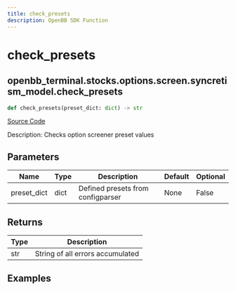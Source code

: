 ```yaml
---
title: check_presets
description: OpenBB SDK Function
---
```


# check_presets

## openbb_terminal.stocks.options.screen.syncretism_model.check_presets

```python title='openbb_terminal/stocks/options/screen/syncretism_model.py'
def check_presets(preset_dict: dict) -> str
```
[Source Code](https://github.com/OpenBB-finance/OpenBBTerminal/tree/main/openbb_terminal/stocks/options/screen/syncretism_model.py#L251)

Description: Checks option screener preset values

## Parameters

| Name | Type | Description | Default | Optional |
| ---- | ---- | ----------- | ------- | -------- |
| preset_dict | dict | Defined presets from configparser | None | False |

## Returns

| Type | Description |
| ---- | ----------- |
| str | String of all errors accumulated |

## Examples

